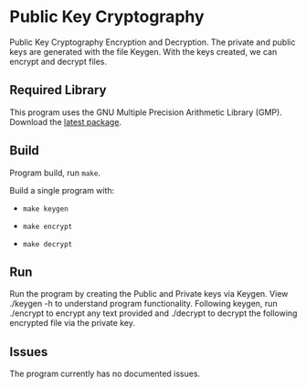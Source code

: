 # Public Key Cryptography

Public Key Cryptography Encryption and Decryption. The private and public keys are generated with the file Keygen. With the keys created, we can encrypt and decrypt files.

## Required Library 

This program uses the GNU Multiple Precision Arithmetic Library (GMP). Download the [latest package](https://gmplib.org).

## Build

Program build, run `make`.

Build a single program with:

 - `make keygen`

 - `make encrypt`

 - `make decrypt`

## Run

Run the program by creating the Public and Private keys via Keygen. View ./keygen -h to understand program functionality. Following keygen, run ./encrypt to encrypt any text provided and ./decrypt to decrypt the following encrypted file via the private key.

## Issues

The program currently has no documented issues.
